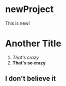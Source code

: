 # newProject
This is new!
<h1> Another Title </h1>

1. *That's crazy*
2. **That's so crazy**

## I don't believe it